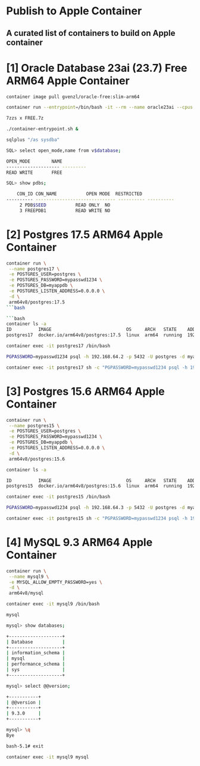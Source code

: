 # Publish to Apple Container
## A curated list of containers to build on Apple container

# [1] Oracle Database 23ai (23.7) Free ARM64 Apple Container

```bash
container image pull gvenzl/oracle-free:slim-arm64
```

```bash
container run --entrypoint=/bin/bash -it --rm --name oracle23ai --cpus 4 --memory 16g -e ORACLE_PASSWORD=free gvenzl/oracle-free:slim-arm64
```

```bash
7zzs x FREE.7z
```

```bash
./container-entrypoint.sh &
```

```bash
sqlplus "/as sysdba"
```

```bash
SQL> select open_mode,name from v$database;

OPEN_MODE	     NAME
-------------------- ---------
READ WRITE	     FREE

SQL> show pdbs;

    CON_ID CON_NAME			  OPEN MODE  RESTRICTED
---------- ------------------------------ ---------- ----------
	 2 PDB$SEED			  READ ONLY  NO
	 3 FREEPDB1			  READ WRITE NO
```


# [2] Postgres 17.5 ARM64 Apple Container

```bash
container run \
 --name postgres17 \
 -e POSTGRES_USER=postgres \
 -e POSTGRES_PASSWORD=mypasswd1234 \
 -e POSTGRES_DB=myappdb \
 -e POSTGRES_LISTEN_ADDRESS=0.0.0.0 \
 -d \
 arm64v8/postgres:17.5
```bash

```bash
container ls -a
ID          IMAGE                            OS     ARCH   STATE    ADDR
postgres17  docker.io/arm64v8/postgres:17.5  linux  arm64  running  192.168.64.2
```

```bash
container exec -it postgres17 /bin/bash
```

```bash
PGPASSWORD=mypasswd1234 psql -h 192.168.64.2 -p 5432 -U postgres -d myappdb
```

```bash
container exec -it postgres17 sh -c "PGPASSWORD=mypasswd1234 psql -h 192.168.64.2 -p 5432 -U postgres -d myappdb"
```

# [3] Postgres 15.6 ARM64 Apple Container

```bash
container run \
 --name postgres15 \
 -e POSTGRES_USER=postgres \
 -e POSTGRES_PASSWORD=mypasswd1234 \
 -e POSTGRES_DB=myappdb \
 -e POSTGRES_LISTEN_ADDRESS=0.0.0.0 \
 -d \
 arm64v8/postgres:15.6
 ```

```bash
container ls -a
```

```bash
ID          IMAGE                            OS     ARCH   STATE    ADDR
postgres15  docker.io/arm64v8/postgres:15.6  linux  arm64  running  192.168.64.3
```

```bash
container exec -it postgres15 /bin/bash
```

```bash
PGPASSWORD=mypasswd1234 psql -h 192.168.64.3 -p 5432 -U postgres -d myappdb
```

```bash
container exec -it postgres15 sh -c "PGPASSWORD=mypasswd1234 psql -h 192.168.64.3 -p 5432 -U postgres -d myappdb"
```

# [4] MySQL 9.3 ARM64 Apple Container

```bash
container run \
 --name mysql9 \
 -e MYSQL_ALLOW_EMPTY_PASSWORD=yes \
 -d \
 arm64v8/mysql
```

```bash
container exec -it mysql9 /bin/bash
```

```bash
mysql
```

```bash
mysql> show databases;

+--------------------+
| Database           |
+--------------------+
| information_schema |
| mysql              |
| performance_schema |
| sys                |
+--------------------+
```

```bash
mysql> select @@version;

+-----------+
| @@version |
+-----------+
| 9.3.0     |
+-----------+

mysql> \q
Bye

bash-5.1# exit
```

```bash
container exec -it mysql9 mysql
```
